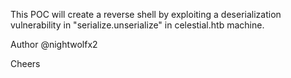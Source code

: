 This POC will create a reverse shell by exploiting a deserialization vulnerability in "serialize.unserialize" in celestial.htb machine.

Author @nightwolfx2

Cheers
